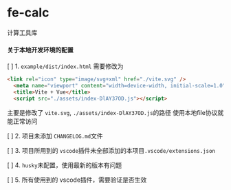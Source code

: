 # fe-calc
计算工具库

#### 关于本地开发环境的配置

[ ] 1. `example/dist/index.html` 需要修改为
``` html
<link rel="icon" type="image/svg+xml" href="./vite.svg" />
  <meta name="viewport" content="width=device-width, initial-scale=1.0" />
  <title>Vite + Vue</title>
  <script src="./assets/index-DlAY37OD.js"></script>
```
主要是修改了 `vite.svg`, `./assets/index-DlAY37OD.js`的路径
使用本地file协议就能正常访问

[ ] 2. 项目未添加 `CHANGELOG.md`文件

[ ] 3. 项目所用到的 `vscode`插件未全部添加的本项目`.vscode/extensions.json`

[ ] 4. `husky`未配置，使用最新的版本有问题

[ ] 5. 所有使用到的 vscode插件，需要验证是否生效
